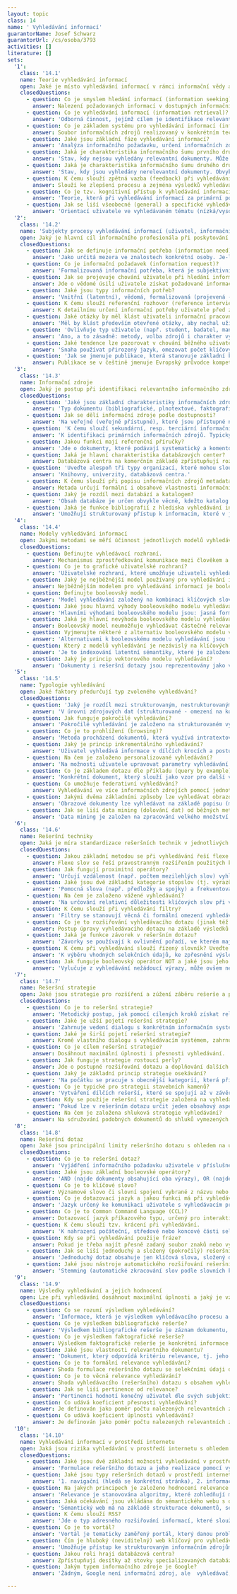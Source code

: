 ```yaml
---
layout: topic
class: 14
name: ' Vyhledávání informací'
guarantorName: Josef Schwarz
guarantorUrl: /cs/osoba/3793
activities: []
literature: []
sets:
  '1':
    class: '14.1'
    name: Teorie vyhledávání informací
    open: Jaké je místo vyhledávání informací v rámci informační vědy a v praktické informační činnosti?
    closedQuestions:
      - question: Co je smyslem hledání informací (information seeking)?
        answer: Nalezení požadovaných informací v dostupných informačních zdrojích pomocí zvolených metod a zacelení informační potřeby uživatele.
      - question: Co je vyhledávání informací (information retrieval)?
        answer: 'Odborná činnost, jejímž cílem je identifikace relevantních dokumentů v informačních zdrojích, pomocí stanovené rešeršní strategie.'
      - question: Co je základem systému pro vyhledávání informací (information retrieval system)?
        answer: Soubor informačních zdrojů realizovaný v konkrétním technologickém prostředí a doplněný uživatelským rozhraním.
      - question: Jaké jsou základní fáze vyhledávání informací?
        answer: 'Analýza informačního požadavku, určení informačních zdrojů, určení rešeršní strategie, formulace vyhledávacího dotazu, vyhodnocení výsledků.'
      - question: Jaká je charakteristika informačního šumu prvního druhu?
        answer: 'Stav, kdy nejsou vyhledány relevantní dokumenty. Může být způsoben řadou okolností, např. nevhodnou rešeršní strategií.'
      - question: Jaká je charakteristika informačního šumu druhého druhu?
        answer: 'Stav, kdy jsou vyhledány nerelevantní dokumenty. Obvykle způsoben formální, nikoli věcnou shodou dotazu s obsahem dokumentu.'
      - question: K čemu slouží zpětná vazba (feedback) při vyhledávání informací a jaké jsou její typy?
        answer: Slouží ke zlepšení procesu a zejména výsledků vyhledávání. Mezi základní typy patří relevanční zpětná vazba a systémová zpětná vazba.
      - question: Co je tzv. kognitivní přístup k vyhledávání informací (cognitive approach to information retrieval)?
        answer: 'Teorie, která při vyhledávání informací za primární považuje individuální kognitivní (psychické) procesy.'
      - question: Jak se liší všeobecné (general) a specifické vyhledávání (specific search)?
        answer: 'Orientací uživatele ve vyhledávaném tématu (nízká/vysoká), použitím informační zdrojů (obecné/specifické) a kvalitou výsledků (nižší/vyšší).'
  '2':
    class: '14.2'
    name: 'Subjekty procesy vyhledávání informací (uživatel, informační profesionál)'
    open: Jaký je hlavní cíl informačního profesionála při poskytování informačních služeb uživatelům v podobě vyhledávání informací?
    closedQuestions:
      - question: Jak se definuje informační potřeba (information need)?
        answer: 'Jako určitá mezera ve znalostech konkrétní osoby. Je-li uvědoměna, způsobuje aktivitu osoby v podobě informačního chování.'
      - question: Co je informační požadavek (information request)?
        answer: 'Formalizovaná informační potřeba, která je subjektivním vyjádřením informační potřeby uživatele v podobě žádosti k informační instituci.'
      - question: Jak se projevuje chování uživatele při hledání informací (information seeking behaviour)?
        answer: Jde o vědomé úsilí uživatele získat požadované informace a projevuje se interakcí uživatele se systémem pro vyhledávání informací.
      - question: Jaké jsou typy informačních potřeb?
        answer: 'Vnitřní (latentní), vědomá, formalizovaná (projevená - vyjádřená informačním požadavkem), dohodnutá (v rámci informačního rozhovoru).'
      - question: K čemu slouží referenční rozhovor (reference interview) mezi uživatelem a informačním profesionálem?
        answer: K detailnímu určení informační potřeby uživatele před začátkem vyhledávání. Je nutnou podmínkou pro úspěšné vyhledání potřebných informací.
      - question: Jaké otázky by měl klást uživateli informační pracovník na začátku referenčního rozhovoru?
        answer: 'Měl by klást především otevřené otázky, aby nechal uživatele rozvíjet jeho pohled a jeho chápání informačního požadavku.'
      - question: 'Ovlivňuje typ uživatele (např. student, badatel, manažer apod.) způsob a výsledky vyhledávání?'
        answer: 'Ano, a to zásadně: metody, volba zdrojů i charakter výsledků značně závisí na tom, pro koho je výsledná informace určena.'
      - question: Jaké tendence lze pozorovat v chování běžného uživatele při vyhledávání informací?
        answer: 'Snaha používat přirozený jazyk, omezovat počet klíčových slov, volit nejsnáze přístupné nebo všeobecné zdroje a nástroje (např. Google).'
      - question: 'Jak se jmenuje publikace, která stanovuje základní kompetenční nároky mj., i na odborné pracovníky v oblasti vyhledávání informací?'
        answer: Publikace se v češtině jmenuje Evropský průvodce kompetencemi v oboru knihovnických a informačních služeb.
  '3':
    class: '14.3'
    name: Informační zdroje
    open: Jaký je postup při identifikaci relevantního informačního zdroje pro vyhledávání?
    closedQuestions:
      - question: 'Jaké jsou základní charakteristiky informačních zdrojů, podle nichž se určuje jejich kvalita a vhodnost pro konkrétní vyhledávání?'
        answer: 'Typ dokumentu (bibliografické, plnotextové, faktografické IZ), obsah (např. podle oboru), retrospektiva, aktuálnost, úplnost a další.'
      - question: Jak se dělí informační zdroje podle dostupnosti?
        answer: 'Na veřejné (veřejně přístupné), které jsou přístupné nekomerčně (zdarma) nebo komerčně a na neveřejné (veřejně nepřístupné).'
      - question: 'K čemu slouží sekundární, resp. terciární informační zdroje?'
        answer: 'K identifikaci primárních informačních zdrojů. Typicky jde např. o bibliografie bibliografií, databáze databází apod.'
      - question: Jakou funkci mají referenční příručky?
        answer: 'Jde o dokumenty, které podávají systematický a komentovaný souhrn informačních zdrojů pro vymezenou oblast.'
      - question: Jaká je hlavní charakteristika databázových center?
        answer: Databázová centra na komerčním základě zpřístupňují rozsáhlé kolekce databází a umožňují v nich sofistikovaně vyhledávat.
      - question: 'Uveďte alespoň tři typy organizací, které mohou sloužit jako poskytovatelé přístupu k informačním zdrojům.'
        answer: 'Knihovny, univerzity, databázová centra.'
      - question: K čemu slouží při popisu informačních zdrojů metadata?
        answer: Metada určují formální i obsahové vlastnosti informačních zdrojů a umožňují identifikovat relevantní informační zdroje pro vyhledávání.
      - question: Jaký je rozdíl mezi databází a katalogem?
        answer: 'Obsah databáze je určen obvykle věcně, kdežto katalog prezentuje informace o sbírkách, které vlastní či spravuje daná instituce.'
      - question: Jaká je funkce bibliografií z hlediska vyhledávání informací?
        answer: 'Umožňují strukturovaný přístup k informacím, které v jiných informačních zdrojích nejsou dostupné v dané úplnosti nebo uspořádanosti.'
  '4':
    class: '14.4'
    name: Modely vyhledávání informací
    open: Jakými metodami se měří účinnost jednotlivých modelů vyhledávání?
    closedQuestions:
      - question: Definujte vyhledávací rozhraní.
        answer: Mechanismus zprostředkování komunikace mezi člověkem a vyhledávacím systémem.
      - question: Co je to grafické uživatelské rozhraní?
        answer: 'Uživatelské rozhraní, které umožňuje uživateli vyhledávat pomocí grafických prvků (např. menu, tlačítka, vyhledávací pole apod.).'
      - question: Jaký je nejběžnější model používaný pro vyhledávání informací?
        answer: Nejběžnějším modelem pro vyhledávání informací je booleovský model.
      - question: Definujte booleovský model.
        answer: 'Model vyhledávání založený na kombinaci klíčových slov a booleovských operátorů, který využívá logických operací (součet, negace apod.).'
      - question: Jaké jsou hlavní výhody booleovského modelu vyhledávání?
        answer: 'Hlavními výhodami booleovského modelu jsou: jasná formalizace dotazu, jednoduchost a rychlost vyhledávání.'
      - question: Jaká je hlavní nevýhoda booleovského modelu vyhledávání?
        answer: Booleovský model neumožňuje vyhledávat částečně relevantní dokumenty (vzhledem k principiálním omezením logických spojek).
      - question: Vyjmenujte některé z alternativ booleovského modelu vyhledávání.
        answer: 'Alternativami k booleovskému modelu vyhledávání jsou fuzzy model, pravděpodobnostní model, vektorový model, indexování latentní sémantiky.'
      - question: Který z modelů vyhledávání je nezávislý na klíčových slovech a umožňuje vyhledávání i ve vícejazyčných zdrojích?
        answer: 'Je to indexování latentní sémantiky, které je založeno na algebraických operacích nad maticí četností výskytu výrazů v dokumentech.'
      - question: Jaký je princip vektorového modelu vyhledávání?
        answer: 'Dokumenty i rešeršní dotazy jsou reprezentovány jako vektory založené na klíčových slovech, vzdálenost vektorů určuje obsahovou podobnost.'
  '5':
    class: '14.5'
    name: Typologie vyhledávání
    open: Jaké faktory předurčují typ zvoleného vyhledávání?
    closedQuestions:
      - question: 'Jaký je rozdíl mezi strukturovaným, nestrukturovaným a plnotextovým vyhledáváním?'
        answer: 'V úrovni zdrojových dat (strukturované - omezení na konkrétní pole, nestrukturované - libovolná metadata, plnotextové - primární dokument).'
      - question: Jak funguje pokročilé vyhledávání?
        answer: 'Pokročilé vyhledávání je založeno na strukturovaném vyhledávání a kombinaci vyhledaných množin dokumentů, lze jím získat přesnější výsledky.'
      - question: Co je to prohlížení (browsing)?
        answer: 'Metoda procházení dokumentů, která využívá intratextových i intertextových vazeb pro nalézání souvislostí.'
      - question: Jaký je princip inkrementálního vyhledávání?
        answer: 'Uživatel vyhledává informace v dílčích krocích a postupně skládá odpověď na dotaz kombinací více zdrojů, dokud výsledek neodpovídá zadání.'
      - question: Na čem je založeno personalizované vyhledávání?
        answer: 'Na možnosti uživatele upravovat parametry vyhledávání (např. vzhled vyhledávacího rozhraní, řazení výsledků apod.) podle vlastních potřeb.'
      - question: Co je základem dotazu dle příkladu (query by example)?
        answer: 'Konkrétní dokument, který slouží jako vzor pro další vyhledávání; tímto způsobem se dosahuje vysoké přesnosti vyhedávání.'
      - question: Co umožňuje federativní vyhledávání?
        answer: Vyhledávání ve více informačních zdrojích pomocí jednotného rozhraní.
      - question: Jakými dvěma základními způsoby lze vyhledávat obrazové dokumenty?
        answer: 'Obrazové dokumenty lze vyhledávat na základě popisu (metadat) nebo podle vnitřních atributů (barva, tvar, textura apod.).'
      - question: Jak se liší data mining (dolování dat) od běžných metod vyhledávání informací?
        answer: 'Data mining je založen na zpracování velkého množství dat, kde se souvislosti vyhledávají mj. pomocí metod umělé inteligence.'
  '6':
    class: '14.6'
    name: Rešeršní techniky
    open: Jaká je míra standardizace rešeršních technik v jednotlivých informačních zdrojích a jaké jsou překážky standardizace?
    closedQuestions:
      - question: Jakou základní metodou se při vyhledávání řeší flexe slov?
        answer: Flexe slov se řeší pravostranným rozšířením použitých klíčových slov (hvězdičková konvence).
      - question: Jak fungují proximitní operátory?
        answer: 'Určují vzdálenost (např. počtem mezilehlých slov) vyhledávaných výrazů, a tím zpřesňují výsledky vyhledávání.'
      - question: Jaké jsou dvě základní kategorie stopslov (tj. výrazů vyloučených z indexace a vyhledávání).
        answer: 'Pomocná slova (např. předložky a spojky) a frekventovaná slova, jejichž selekční síla je nízká nebo nulová.'
      - question: Na čem je založeno vážené vyhledávání?
        answer: 'Na určování relativní důležitosti klíčových slov při vyhledávání, které se obvykle určuje na základě frekvence výrazů v dokumentu.'
      - question: K čemu slouží při vyhledávání filtry?
        answer: 'Filtry se stanovují věcná či formální omezení vyhledávání, omezují rozsah vyhledaných dokumentů a zpřesňují výsledky vyhledávání.'
      - question: Co je to rozšiřování vyhledávacího dotazu (jinak též ladění rešerše)?
        answer: Postup úpravy vyhledávacího dotazu na základě výsledků předchozího vyhledávání; dosahuje se jím větší úplnosti či přesnosti výsledků.
      - question: Jaká je funkce závorek v rešeršním dotazu?
        answer: 'Závorky se používají k ovlivnění pořadí, ve kterém mají být vyhodnoceny použité vyhledávací operátory.'
      - question: K čemu při vyhledávání slouží řízený slovník? Uveďte alespoň dvě možnosti.
        answer: 'K výběru vhodných selekčních údajů, ke zpřesnění výsledků vyhledávání, k rozšíření dotazu o další výrazy.'
      - question: Jak funguje booleovský operátor NOT a jaké jsou jeho nevýhody.
        answer: 'Vylučuje z vyhledávání nežádoucí výrazy, může ovšem nepatřičně omezit úplnost výsledků vyhledávání.'
  '7':
    class: '14.7'
    name: Rešeršní strategie
    open: Jaké jsou strategie pro rozšíření a zúžení záběru rešerše a pro zvýšení úplnosti a přesnosti vyhledávání?
    closedQuestions:
      - question: Co je to rešeršní strategie?
        answer: 'Metodický postup, jak pomocí cílených kroků získat relevantní dokumenty.'
      - question: Jaké je užší pojetí rešeršní strategie?
        answer: 'Zahrnuje vedení dialogu s konkrétním informačním systémem, formulaci a úpravu rešeršního dotazu.'
      - question: Jaké je širší pojetí rešeršní strategie?
        answer: Kromě vlastního dialogu s vyhledávacím systémem, zahrnuje i výběr a hodnocení informačních zdrojů.
      - question: Co je cílem rešeršní strategie?
        answer: Dosáhnout maximální úplnosti i přesnosti vyhledávání.
      - question: Jak funguje strategie rostoucí perly?
        answer: Jde o postupné rozšiřování dotazu a doplňování dalších klíčových slov; vede k získání dalších výsledků vyhledávání.
      - question: Jaký je základní princip strategie osekávání?
        answer: 'Na počátku se pracuje s obecnější kategorií, která přináší větší množství výsledků; ty se pak omezují za pomocí dalších rešeršních technik.'
      - question: Co je typické pro strategii stavebních kamenů?
        answer: 'Vytváření dílčích rešerší, které se spojují až v závěru rešerše; vhodné pro složitější a strukturovaná témata.'
      - question: Kdy se použije rešeršní strategie založená na vyhledávání pomocí nejspecifičtější fazety?
        answer: 'Pokud lze v rešeršním dotazu určit jeden obsahový aspekt, kterým lze zastoupit komplexní téma; vhodné pouze ve speciálních případech.'
      - question: Na čem je založena shluková strategie vyhledávání?
        answer: Na sdružování podobných dokumentů do shluků vymezených např. tematicky; zvyšuje efektivitu a přesnost vyhledávání.
  '8':
    class: '14.8'
    name: Rešeršní dotaz
    open: Jaké jsou principální limity rešeršního dotazu s ohledem na úplnost a přesnost výsledků vyhledávání?
    closedQuestions:
      - question: Co je to rešeršní dotaz?
        answer: 'Vyjádření informačního požadavku uživatele v příslušném dotazovacím jazyce, obvykle s použitím klíčových slov a operátorů.'
      - question: Jaké jsou základní booleovské operátory?
        answer: 'AND (najde dokumenty obsahující oba výrazy), OR (najde dokumenty s alespoň jedním z výrazů), NOT (vyloučí dokumenty obsahující druhý výraz).'
      - question: Co je to klíčové slovo?
        answer: Významové slovo či slovní spojení vybrané z názvu nebo textu dokumentu, sloužící jako věcný selekční údaj.
      - question: Co je dotazovací jazyk a jakou funkci má při vyhledávání?
        answer: 'Jazyk určený ke komunikaci uživatele s vyhledávacím programem, umožňuje vyhledávání a případnou úpravu požadovaných dat.'
      - question: Co je to Common Command Language (CCL)?
        answer: Dotazovací jazyk příkazového typu, určený pro interaktivní vyhledávání informací; jeden z pokusů o standardizaci v dané oblasti.
      - question: K čemu slouží tzv. krácení při vyhledávání.
        answer: 'K nahrazení počáteční, středové nebo koncové části selekčního výtazu pomocí zástupných znaků; řeší flexi a různé pravopisné tvary slov.'
      - question: Kdy se při vyhledávání použije fráze?
        answer: Pokud je třeba najít přesně zadaný soubor znaků nebo výrazů (obvykle se fráze při vyhledávání vyznačuje uvozovkami).
      - question: Jak se liší jednoduchý a složený (pokročilý) rešeršní dotaz?
        answer: 'Jednoduchý dotaz obsahuje jen klíčová slova, složený dotaz zahrnuje i operátory, definice polí a další nástroje strukturovaného vyhledávání.'
      - question: Jaké jsou nástroje automatického rozšiřování rešeršního dotazu? Uveďte alespoň dva.
        answer: 'Stemming (automatické zkracování slov podle slovních kořenů), pojmové rozšiřování dotazu pomocí řízeného slovníku.'
  '9':
    class: '14.9'
    name: Výsledky vyhledávání a jejich hodnocení
    open: Lze při vyhledávání dosáhnout maximální úplnosti a jaký je vztah úplnosti vyhledávání k Bradfordovu zákonu rozptylu informací?
    closedQuestions:
      - question: Co se rozumí výsledkem vyhledávání?
        answer: 'Informace, která je výsledkem vyhledávacího procesu a splňuje kritéria vyhledávání.'
      - question: Co je výsledkem bibliografické rešerše?
        answer: 'Výsledkem bibliografické rešerše je záznam dokumentu, resp. soubor formálních a věcných metadat o dokumentu.'
      - question: Co je výsledkem faktografické rešerše?
        answer: Výsledkem faktografické rešerše je konkrétní informace.
      - question: Jaké jsou vlastnosti relevantního dokumentu?
        answer: 'Dokument, který odpovídá kritériu relevance, tj. jeho selekční obraz je formálně nebo věcně shodný se selekčním obrazem rešeršního dotazu.'
      - question: Co je to formální relevance vyhledávání?
        answer: Shoda formulace rešeršního dotazu se selekčními údaji dokumentu.
      - question: Co je to věcná relevance vyhledávání?
        answer: Shoda vyhledávacího (rešeršního) dotazu s obsahem vyhledaného dokumentu.
      - question: Jak se liší pertinence od relevance?
        answer: 'Pertinenci hodnotí konečný uživatel dle svých subjektivních nároků na obsah dokumentů, na rozdíl od relevance ji lze obtížně kvantifikovat.'
      - question: Co udává koeficient přesnosti vyhledávání?
        answer: Je definován jako poměr počtu nalezených relevantních záznamů k celkovému počtu záznamů v rešerši.
      - question: Co udává koeficient úplnosti vyhledávání?
        answer: Je definován jako poměr počtu nalezených relevantních záznamů k počtu všech relevantních záznamů v databázi.
  '10':
    class: '14.10'
    name: Vyhledávání informací v prostředí internetu
    open: Jaká jsou rizika vyhledávání v prostředí internetu s ohledem na kvalitu výsledků vyhledávání?
    closedQuestions:
      - question: Jaké jsou dvě základní možnosti vyhledávání v prostředí internetu?
        answer: 'Formulace rešeršního dotazu a jeho realizace pomocí vyhledávačů, použití předmětového katalogu s pevnou hierarchickou strukturou.'
      - question: Jaké jsou typy rešeršních dotazů v prostředí internetu?
        answer: '1. navigační (hledá se konkrétní stránka), 2. informační (hledá se určitá informace), 3. transakční (provádí se konkrétní akce, např. nákup).'
      - question: Na jakých principech je založeno hodnocení relevance výsledků vyhledávání při použití webových vyhledávačů?
        answer: 'Relevance je stanovována algoritmy, které zohledňují metadatový popis, frekvenci klíčových slov, vzájemné vazby a citovanost dokumentů apod.'
      - question: Jaká očekávání jsou vkládána do sémantického webu s ohledem na věcné vyhledávání informací?
        answer: 'Sémantický web má na základě strukturace dokumentů, sémantických nástrojů a inteligentních agentů umožnit pojmové vyhledávání informací.'
      - question: K čemu slouží RSS?
        answer: 'Jde o typ adresného rozšiřování informací, které slouží pro průběžné informování uživatele o oblasti jeho zájmu na konkrétním webu.'
      - question: Co je to vortál?
        answer: 'Vortál je tematicky zaměřený portál, který danou problematiku pokrývá do hloubky.'
      - question: Čím je hluboký (neviditelný) web klíčový pro vyhledávání informací?
        answer: 'Umožňuje přístup ke strukturovaným informačním zdrojům, které jsou na rozdíl od pramenů z povrchového webu obvykle validní a důvěryhodné.'
      - question: Jakou roli hrají databázová centra?
        answer: Zpřístupňují desítky až stovky specializovaných databází a umožňují v nich sofistikovaně vyhledávat.
      - question: Jakým typem informačního zdroje je Google?
        answer: 'Žádným, Google není informační zdroj, ale  vyhledávač, pomocí kterého se vyhledává v dokumentech přístupných prostřednictvím internetu.'

---
```


